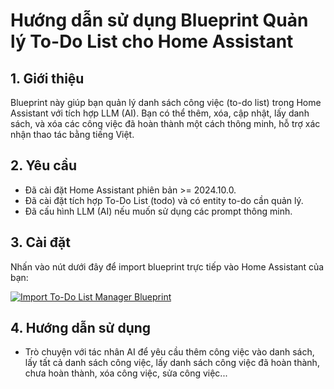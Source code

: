 # Hướng dẫn sử dụng Blueprint Quản lý To-Do List cho Home Assistant

## 1. Giới thiệu
Blueprint này giúp bạn quản lý danh sách công việc (to-do list) trong Home Assistant với tích hợp LLM (AI). Bạn có thể thêm, xóa, cập nhật, lấy danh sách, và xóa các công việc đã hoàn thành một cách thông minh, hỗ trợ xác nhận thao tác bằng tiếng Việt.

## 2. Yêu cầu
- Đã cài đặt Home Assistant phiên bản >= 2024.10.0.
- Đã cài đặt tích hợp To-Do List (todo) và có entity to-do cần quản lý.
- Đã cấu hình LLM (AI) nếu muốn sử dụng các prompt thông minh.

## 3. Cài đặt
Nhấn vào nút dưới đây để import blueprint trực tiếp vào Home Assistant của bạn:

[![Import To-Do List Manager Blueprint](https://my.home-assistant.io/badges/blueprint_import.svg)](https://my.home-assistant.io/redirect/blueprint_import/?blueprint_url=https://raw.githubusercontent.com/smarthomeblack/home-assistant/refs/heads/main/todolist/to_do_list.yaml)

## 4. Hướng dẫn sử dụng

- Trò chuyện với tác nhân AI để yêu cầu thêm công việc vào danh sách, lấy tất cả danh sách công việc, lấy danh sách công việc đã hoàn thành, chưa hoàn thành, xóa công việc, sửa công việc...
